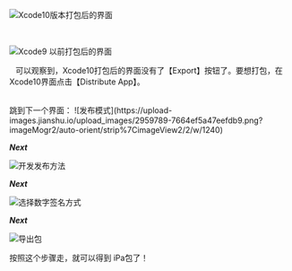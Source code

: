 ![Xcode10版本打包后的界面](https://upload-images.jianshu.io/upload_images/2959789-7a420d7af90510eb.png?imageMogr2/auto-orient/strip%7CimageView2/2/w/1240)

<br/>

![Xcode9 以前打包后的界面](https://upload-images.jianshu.io/upload_images/2959789-92d301ea6806c0a8.png?imageMogr2/auto-orient/strip%7CimageView2/2/w/1240)

&ensp;  可以观察到，Xcode10打包后的界面没有了【Export】按钮了。要想打包，在Xcode10界面点击【Distribute App】。

<br/>
跳到下一个界面：
![发布模式](https://upload-images.jianshu.io/upload_images/2959789-7664ef5a47eefdb9.png?imageMogr2/auto-orient/strip%7CimageView2/2/w/1240)

***Next***

![开发发布方法](https://upload-images.jianshu.io/upload_images/2959789-9b7c365108e337d4.png?imageMogr2/auto-orient/strip%7CimageView2/2/w/1240)


***Next***

![选择数字签名方式](https://upload-images.jianshu.io/upload_images/2959789-956ab154acb54aeb.png?imageMogr2/auto-orient/strip%7CimageView2/2/w/1240)


***Next***

![导出包](https://upload-images.jianshu.io/upload_images/2959789-7d21d12bd99d682a.png?imageMogr2/auto-orient/strip%7CimageView2/2/w/1240)

按照这个步骤走，就可以得到 iPa包了！






